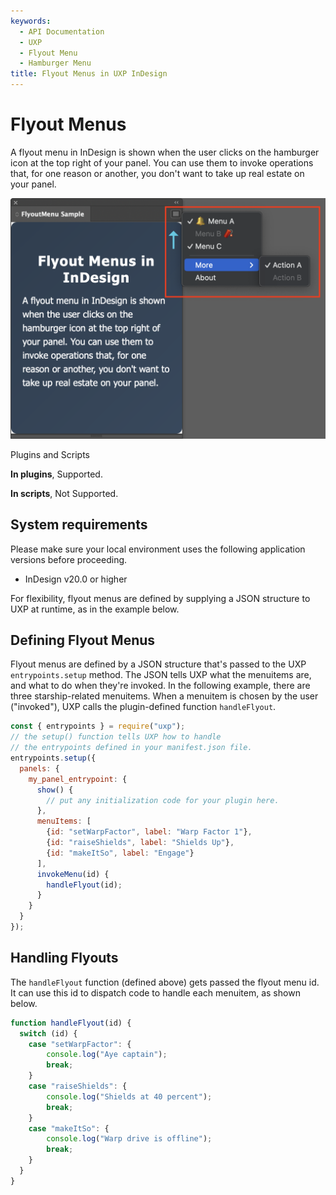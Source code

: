 ```yaml
---
keywords:
  - API Documentation
  - UXP
  - Flyout Menu
  - Hamburger Menu
title: Flyout Menus in UXP InDesign
---
```


# Flyout Menus

A flyout menu in InDesign is shown when the user clicks on the hamburger icon at the top right of your panel. You can use them to invoke operations that, for one reason or another, you don't want to take up real estate on your panel.

![Flyout Menu](./flyoutmenu.png)


<!-- Difference in behavior between scripts and plugins and prerequisites -->
<InlineAlert variant="info" slots="header, text1, text2"/>

Plugins and Scripts

**In plugins**, Supported.

**In scripts**, Not Supported.

## System requirements

Please make sure your local environment uses the following application versions before proceeding.
- InDesign v20.0 or higher


For flexibility, flyout menus are defined by supplying a JSON structure to UXP at runtime, as in the example below.

## Defining Flyout Menus

Flyout menus are defined by a JSON structure that's passed to the UXP `entrypoints.setup` method. The JSON tells UXP what the menuitems are, and what to do when they're invoked. In the following example, there are three starship-related menuitems. When a menuitem is chosen by the user ("invoked"), UXP calls the plugin-defined function `handleFlyout`.

```js
const { entrypoints } = require("uxp");
// the setup() function tells UXP how to handle
// the entrypoints defined in your manifest.json file.
entrypoints.setup({
  panels: {
    my_panel_entrypoint: {
      show() {
        // put any initialization code for your plugin here.
      },
      menuItems: [
        {id: "setWarpFactor", label: "Warp Factor 1"},
        {id: "raiseShields", label: "Shields Up"},
        {id: "makeItSo", label: "Engage"}
      ],
      invokeMenu(id) {
        handleFlyout(id);
      }
    }
  }
});
```

## Handling Flyouts

The `handleFlyout` function (defined above) gets passed the flyout menu id. It can use this id to dispatch code to handle each menuitem, as shown below.

```js
function handleFlyout(id) {
  switch (id) {
    case "setWarpFactor": {
        console.log("Aye captain");
        break;
    }
    case "raiseShields": {
        console.log("Shields at 40 percent");
        break;
    }
    case "makeItSo": {
        console.log("Warp drive is offline");
        break;
    }
  }
}
```